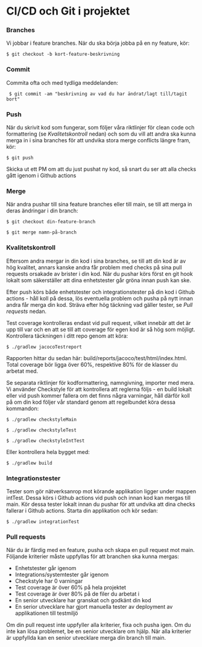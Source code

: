 # CI/CD och Git i projektet

### Branches
Vi jobbar i feature branches. När du ska börja jobba på en ny feature, kör:  

```$ git checkout -b kort-feature-beskrivning```

### Commit
Commita ofta och med tydliga meddelanden:  

``` $ git commit -am "beskrivning av vad du har ändrat/lagt till/tagit bort"```

### Push
När du skrivit kod som fungerar, som följer våra riktlinjer för clean code och formattering (se *Kvalitetskontroll* nedan)
och som du vill att andra ska kunna merga in i sina branches för att
undvika stora merge conflicts längre fram, kör:  

```$ git push```  

Skicka ut ett PM om att du just pushat ny kod, så snart du ser att alla checks gått igenom i Github actions

### Merge
När andra pushar till sina feature branches eller till main, se till att merga in deras ändringar i din branch:  

```$ git checkout din-feature-branch```  

```$ git merge namn-på-branch```

### Kvalitetskontroll
Eftersom andra mergar in din kod i sina branches, se till att din kod är av hög kvalitet, annars kanske andra
får problem med checks på sina pull requests orsakade av brister i din kod. När du pushar körs först en git hook
lokalt som säkerställer att dina enhetstester går gröna innan push kan ske.  

Efter push körs både enhetstester och
integrationstester på din kod i Github actions - håll koll på dessa, lös eventuella problem och pusha på nytt innan
andra får merga din kod. Sträva efter hög täckning vad gäller tester, se *Pull requests* nedan.  

Test coverage
kontrolleras endast vid pull request, vilket innebär att det är upp till var och en att se till att coverage för
egen kod är så hög som möjligt. Kontrollera täckningen i ditt repo genom att köra:

```$ ./gradlew jacocoTestreport```

Rapporten hittar du sedan här: build/reports/jacoco/test/html/index.html. Total coverage bör ligga över 60%, respektive 80% för
de klasser du arbetat med.

Se separata riktlinjer för kodformattering, namngivning, importer med mera. Vi använder Checkstyle för att kontrollera
att reglerna följs - en build lokalt eller vid push kommer fallera om det finns några varningar, håll därför koll
på om din kod följer vår standard genom att regelbundet köra dessa kommandon:  

```$ ./gradlew checkstyleMain```  

```$ ./gradlew checkstyleTest```  

```$ ./gradlew checkstyleIntTest```

Eller kontrollera hela bygget med:  

```$ ./gradlew build```

### Integrationstester
Tester som gör nätverksanrop mot körande applikation ligger under mappen intTest. Dessa körs i Github actions
vid push och innan kod kan mergas till main. Kör dessa tester lokalt innan du pushar för att undvika att
dina checks fallerar i Github actions. Starta din applikation och kör sedan:  

```$ ./gradlew integrationTest```

### Pull requests
När du är färdig med en feature, pusha och skapa en pull request mot main. Följande kriterier måste uppfyllas för
att branchen ska kunna mergas:

- Enhetstester går igenom  
- Integrations/systemtester går igenom  
- Checkstyle har 0 varningar
- Test coverage är över 60% på hela projektet  
- Test coverage är över 80% på de filer du arbetat i  
- En senior utvecklare har granskat och godkänt din kod  
- En serior utvecklare har gjort manuella tester av deployment av applikationen till testmiljö  

Om din pull request inte uppfyller alla kriterier, fixa och pusha igen. Om du inte kan lösa problemet, be en senior utvecklare
om hjälp. När alla kriterier är uppfyllda kan en senior utvecklare merga din branch till main.




